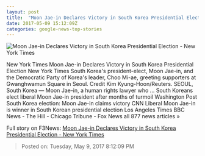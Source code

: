 ```yaml
---
layout: post
title:  "Moon Jae-in Declares Victory in South Korea Presidential Election - New York Times"
date: 2017-05-09 15:12:09Z
categories: google-news-top-stories
---
```


![Moon Jae-in Declares Victory in South Korea Presidential Election - New York Times](https://static01.nyt.com/images/2017/05/10/world/10korea-moon6/10korea-moon6-facebookJumbo.jpg)

New York Times Moon Jae-in Declares Victory in South Korea Presidential Election New York Times South Korea's president-elect, Moon Jae-in, and the Democratic Party of Korea's leader, Choo Mi-ae, greeting supporters at Gwanghwamun Square in Seoul. Credit Kim Kyung-Hoon/Reuters. SEOUL, South Korea — Moon Jae-in, a human rights lawyer who ... South Koreans elect liberal Moon Jae-in president after months of turmoil Washington Post South Korea election: Moon Jae-in claims victory CNN Liberal Moon Jae-in is winner in South Korean presidential election Los Angeles Times BBC News - The Hill - Chicago Tribune - Fox News all 877 news articles »


Full story on F3News: [Moon Jae-in Declares Victory in South Korea Presidential Election - New York Times](http://www.f3nws.com/n/bZdZaG)

> Posted on: Tuesday, May 9, 2017 8:12:09 PM
